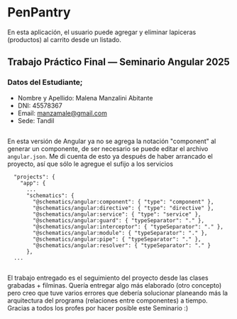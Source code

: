 # PenPantry
En esta aplicación, el usuario puede agregar y eliminar lapiceras (productos) al carrito desde un listado.
## Trabajo Práctico Final — Seminario Angular 2025
### Datos del Estudiante;
- Nombre y Apellido: Malena Manzalini Abitante
- DNI: 45578367
- Email: manzamale@gmail.com
- Sede: Tandil
##
En esta versión de Angular ya no se agrega la notación "component" al generar un componente, de ser necesario se puede editar el archivo `angular.json`. Me di cuenta de esto ya después de haber arrancado el proyecto, así que sólo le agregue el sufijo a los servicios

```
  "projects": {
    "app": {
      ...
      "schematics": {
        "@schematics/angular:component": { "type": "component" },
        "@schematics/angular:directive": { "type": "directive" },
        "@schematics/angular:service": { "type": "service" },
        "@schematics/angular:guard": { "typeSeparator": "." },
        "@schematics/angular:interceptor": { "typeSeparator": "." },
        "@schematics/angular:module": { "typeSeparator": "." },
        "@schematics/angular:pipe": { "typeSeparator": "." },
        "@schematics/angular:resolver": { "typeSeparator": "." }
      },
  ...
```
##
El trabajo entregado es el seguimiento del proyecto desde las clases grabadas + filminas. Quería entregar algo más elaborado (otro concepto) pero creo que tuve varios errores que debería solucionar planeando más la arquitectura del programa (relaciones entre componentes) a tiempo. Gracias a todos los profes por hacer posible este Seminario :)
